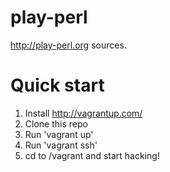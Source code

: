 play-perl
=========

http://play-perl.org sources.

Quick start
=========

1. Install http://vagrantup.com/
2. Clone this repo
3. Run 'vagrant up'
4. Run 'vagrant ssh'
5. cd to /vagrant and start hacking!
